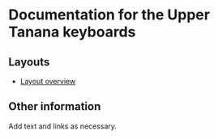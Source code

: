 # Documentation for the Upper Tanana keyboards


## Layouts

-   [Layout overview](layout.html)

## Other information

Add text and links as necessary.
